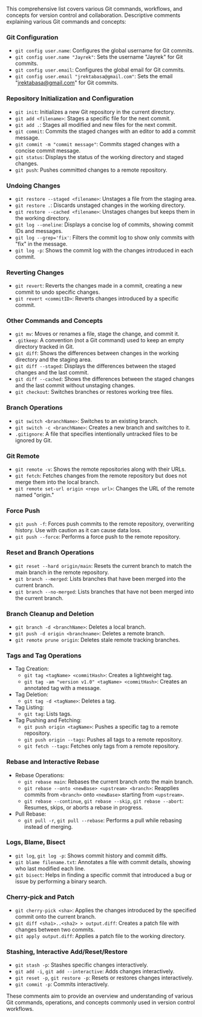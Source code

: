 This comprehensive list covers various Git commands, workflows, and concepts for version control and collaboration.
Descriptive comments explaining various Git commands and concepts:

### Git Configuration
- `git config user.name`: Configures the global username for Git commits.
- `git config user.name "Jayrek"`: Sets the username "Jayrek" for Git commits.
- `git config user.email`: Configures the global email for Git commits.
- `git config user.email "jrektabasa@gmail.com"`: Sets the email "jrektabasa@gmail.com" for Git commits.

### Repository Initialization and Configuration
- `git init`: Initializes a new Git repository in the current directory.
- `git add <filename>`: Stages a specific file for the next commit.
- `git add .`: Stages all modified and new files for the next commit.
- `git commit`: Commits the staged changes with an editor to add a commit message.
- `git commit -m "commit message"`: Commits staged changes with a concise commit message.
- `git status`: Displays the status of the working directory and staged changes.
- `git push`: Pushes committed changes to a remote repository.

### Undoing Changes
- `git restore --staged <filename>`: Unstages a file from the staging area.
- `git restore .`: Discards unstaged changes in the working directory.
- `git restore --cached <filename>`: Unstages changes but keeps them in the working directory.
- `git log --oneline`: Displays a concise log of commits, showing commit IDs and messages.
- `git log --grep='fix'`: Filters the commit log to show only commits with "fix" in the message.
- `git log -p`: Shows the commit log with the changes introduced in each commit.

### Reverting Changes
- `git revert`: Reverts the changes made in a commit, creating a new commit to undo specific changes.
- `git revert <commitID>`: Reverts changes introduced by a specific commit.

### Other Commands and Concepts
- `git mv`: Moves or renames a file, stage the change, and commit it.
- `.gitkeep`: A convention (not a Git command) used to keep an empty directory tracked in Git.
- `git diff`: Shows the differences between changes in the working directory and the staging area.
- `git diff --staged`: Displays the differences between the staged changes and the last commit.
- `git diff --cached`: Shows the differences between the staged changes and the last commit without unstaging changes.
- `git checkout`: Switches branches or restores working tree files.

### Branch Operations
- `git switch <branchName>`: Switches to an existing branch.
- `git switch -c <branchName>`: Creates a new branch and switches to it.
- `.gitignore`: A file that specifies intentionally untracked files to be ignored by Git.

### Git Remote
- `git remote -v`: Shows the remote repositories along with their URLs.
- `git fetch`: Fetches changes from the remote repository but does not merge them into the local branch.
- `git remote set-url origin <repo url>`: Changes the URL of the remote named "origin."

### Force Push
- `git push -f`: Forces push commits to the remote repository, overwriting history. Use with caution as it can cause data loss.
- `git push --force`: Performs a force push to the remote repository.

### Reset and Branch Operations
- `git reset --hard origin/main`: Resets the current branch to match the main branch in the remote repository.
- `git branch --merged`: Lists branches that have been merged into the current branch.
- `git branch --no-merged`: Lists branches that have not been merged into the current branch.

### Branch Cleanup and Deletion
- `git branch -d <branchName>`: Deletes a local branch.
- `git push -d origin <branchname>`: Deletes a remote branch.
- `git remote prune origin`: Deletes stale remote tracking branches.

### Tags and Tag Operations
- Tag Creation:
  - `git tag <tagName> <commitHash>`: Creates a lightweight tag.
  - `git tag -am "version v1.0" <tagName> <commitHash>`: Creates an annotated tag with a message.
- Tag Deletion:
  - `git tag -d <tagName>`: Deletes a tag.
- Tag Listing:
  - `git tag`: Lists tags.
- Tag Pushing and Fetching:
  - `git push origin <tagName>`: Pushes a specific tag to a remote repository.
  - `git push origin --tags`: Pushes all tags to a remote repository.
  - `git fetch --tags`: Fetches only tags from a remote repository.

### Rebase and Interactive Rebase
- Rebase Operations:
  - `git rebase main`: Rebases the current branch onto the main branch.
  - `git rebase --onto <newBase> <upstream> <branch>`: Reapplies commits from `<branch>` onto `<newBase>` starting from `<upstream>`.
  - `git rebase --continue`, `git rebase --skip`, `git rebase --abort`: Resumes, skips, or aborts a rebase in progress.
- Pull Rebase:
  - `git pull -r`, `git pull --rebase`: Performs a pull while rebasing instead of merging.

### Logs, Blame, Bisect
- `git log`, `git log -p`: Shows commit history and commit diffs.
- `git blame filename.txt`: Annotates a file with commit details, showing who last modified each line.
- `git bisect`: Helps in finding a specific commit that introduced a bug or issue by performing a binary search.

### Cherry-pick and Patch
- `git cherry-pick <sha>`: Applies the changes introduced by the specified commit onto the current branch.
- `git diff <sha1>..<sha2> > output.diff`: Creates a patch file with changes between two commits.
- `git apply output.diff`: Applies a patch file to the working directory.

### Stashing, Interactive Add/Reset/Restore
- `git stash -p`: Stashes specific changes interactively.
- `git add -i`, `git add --interactive`: Adds changes interactively.
- `git reset -p`, `git restore -p`: Resets or restores changes interactively.
- `git commit -p`: Commits interactively.

These comments aim to provide an overview and understanding of various Git commands, operations, and concepts commonly used in version control workflows.
